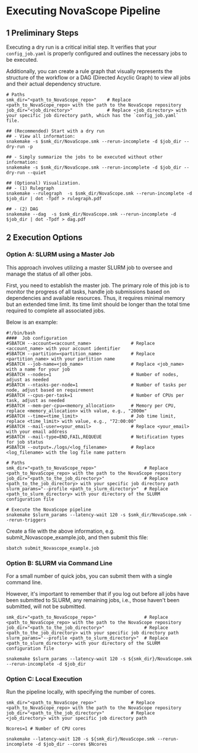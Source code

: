 
# Executing NovaScope Pipeline

## 1 Preliminary Steps 

Executing a dry run is a critical initial step. It verifies that your `config_job.yaml` is properly configured and outlines the necessary jobs to be executed. 

Additionally, you can create a rule graph that visually represents the structure of the workflow or a DAG (Directed Acyclic Graph) to view all jobs and their actual dependency structure.

```
# Paths
smk_dir="<path_to_NovaScope_repo>"    # Replace <path_to_NovaScope_repo> with the path to the NovaScope repository
job_dir="<job_directory>"             # Replace <job_directory> with your specific job directory path, which has the `config_job.yaml` file.

## (Recommended) Start with a dry run
## - View all information:
snakemake -s $smk_dir/NovaScope.smk --rerun-incomplete -d $job_dir --dry-run -p

## - Simply summarize the jobs to be executed without other information:
snakemake -s $smk_dir/NovaScope.smk --rerun-incomplete -d $job_dir --dry-run --quiet

## (Optional) Visualization.
## - (1) Rulegraph
snakemake --rulegraph  -s $smk_dir/NovaScope.smk --rerun-incomplete -d $job_dir | dot -Tpdf > rulegraph.pdf

## - (2) DAG
snakemake --dag  -s $smk_dir/NovaScope.smk --rerun-incomplete -d $job_dir | dot -Tpdf > dag.pdf
```

## 2 Execution Options

### Option A: SLURM using a Master Job
This approach involves utilizing a master SLURM job to oversee and manage the status of all other jobs. 

First, you need to establish the master job. The primary role of this job is to monitor the progress of all tasks, handle job submissions based on dependencies and available resources. Thus, it requires minimal memory but an extended time limit. Its time limit should be longer than the total time required to complete all associated jobs.

Below is an example:
```
#!/bin/bash
####  Job configuration
#SBATCH --account=<account_name>               # Replace <account_name> with your account identifier
#SBATCH --partition=<partition_name>           # Replace <partition_name> with your partition name
#SBATCH --job-name=<job_name>                  # Replace <job_name> with a name for your job
#SBATCH --nodes=1                              # Number of nodes, adjust as needed
#SBATCH --ntasks-per-node=1                    # Number of tasks per node, adjust based on requirement
#SBATCH --cpus-per-task=1                      # Number of CPUs per task, adjust as needed
#SBATCH --mem-per-cpu=<memory_allocation>      # Memory per CPU, replace <memory_allocation> with value, e.g., "2000m"
#SBATCH --time=<time_limit>                    # Job time limit, replace <time_limit> with value, e.g., "72:00:00"
#SBATCH --mail-user=<your_email>               # Replace <your_email> with your email address
#SBATCH --mail-type=END,FAIL,REQUEUE           # Notification types for job status
#SBATCH --output=./logs/<log_filename>         # Replace <log_filename> with the log file name pattern

# Paths
smk_dir="<path_to_NovaScope_repo>"                  # Replace <path_to_NovaScope_repo> with the path to the NovaScope repository
job_dir="<path_to_the_job_directory>"               # Replace <path_to_the_job_directory> with your specific job directory path
slurm_params="--profile <path_to_slurm_directory>"  # Replace <path_to_slurm_directory> with your directory of the SLURM configuration file

# Execute the NovaScope pipeline
snakemake $slurm_params --latency-wait 120 -s $smk_dir/NovaScope.smk --rerun-triggers
```

Create a file with the above information, e.g. submit_Novascope_example.job, and then submit this file:

```
sbatch submit_Novascope_example.job
```

### Option B: SLURM via Command Line


For a small number of quick jobs, you can submit them with a single command line. 

However, it's important to remember that if you log out before all jobs have been submitted to SLURM, any remaining jobs, i.e., those haven't been submitted, will not be submitted.

```
smk_dir="<path_to_NovaScope_repo>"                  # Replace <path_to_NovaScope_repo> with the path to the NovaScope repository
job_dir="<path_to_the_job_directory>"               # Replace <path_to_the_job_directory> with your specific job directory path
slurm_params="--profile <path_to_slurm_directory>"  # Replace <path_to_slurm_directory> with your directory of the SLURM configuration file

snakemake $slurm_params --latency-wait 120 -s ${smk_dir}/NovaScope.smk --rerun-incomplete -d $job_dir
```

### Option C: Local Execution
Run the pipeline locally, with specifying the number of cores.

```
smk_dir="<path_to_NovaScope_repo>"             # Replace <path_to_NovaScope_repo> with the path to the NovaScope repository
job_dir="<path_to_the_job_directory>"          # Replace <job_directory> with your specific job directory path

Ncores=1 # Number of CPU cores

snakemake --latency-wait 120 -s ${smk_dir}/NovaScope.smk --rerun-incomplete -d $job_dir --cores $Ncores
```
